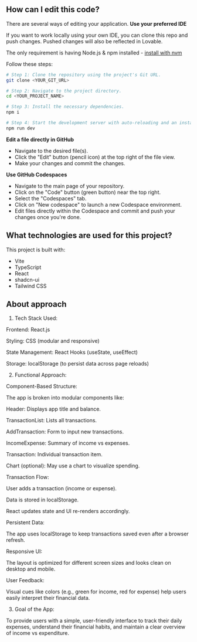 ## How can I edit this code?

There are several ways of editing your application.
**Use your preferred IDE**

If you want to work locally using your own IDE, you can clone this repo and push changes. Pushed changes will also be reflected in Lovable.

The only requirement is having Node.js & npm installed - [install with nvm](https://github.com/nvm-sh/nvm#installing-and-updating)

Follow these steps:

```sh
# Step 1: Clone the repository using the project's Git URL.
git clone <YOUR_GIT_URL>

# Step 2: Navigate to the project directory.
cd <YOUR_PROJECT_NAME>

# Step 3: Install the necessary dependencies.
npm i

# Step 4: Start the development server with auto-reloading and an instant preview.
npm run dev
```

**Edit a file directly in GitHub**

- Navigate to the desired file(s).
- Click the "Edit" button (pencil icon) at the top right of the file view.
- Make your changes and commit the changes.

**Use GitHub Codespaces**

- Navigate to the main page of your repository.
- Click on the "Code" button (green button) near the top right.
- Select the "Codespaces" tab.
- Click on "New codespace" to launch a new Codespace environment.
- Edit files directly within the Codespace and commit and push your changes once you're done.

## What technologies are used for this project?

This project is built with:

- Vite
- TypeScript
- React
- shadcn-ui
- Tailwind CSS


## About approach
1. Tech Stack Used:

Frontend: React.js

Styling: CSS (modular and responsive)

State Management: React Hooks (useState, useEffect)

Storage: localStorage (to persist data across page reloads)

2. Functional Approach:

Component-Based Structure:

The app is broken into modular components like:

Header: Displays app title and balance.

TransactionList: Lists all transactions.

AddTransaction: Form to input new transactions.

IncomeExpense: Summary of income vs expenses.

Transaction: Individual transaction item.

Chart (optional): May use a chart to visualize spending.

Transaction Flow:

User adds a transaction (income or expense).

Data is stored in localStorage.

React updates state and UI re-renders accordingly.

Persistent Data:

The app uses localStorage to keep transactions saved even after a browser refresh.

Responsive UI:

The layout is optimized for different screen sizes and looks clean on desktop and mobile.

User Feedback:

Visual cues like colors (e.g., green for income, red for expense) help users easily interpret their financial data.

3. Goal of the App:

To provide users with a simple, user-friendly interface to track their daily expenses, understand their financial habits, and maintain a clear overview of income vs expenditure.



